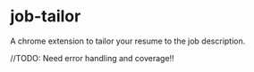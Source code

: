 # job-tailor

A chrome extension to tailor your resume to the job description.

//TODO: Need error handling and coverage!!
